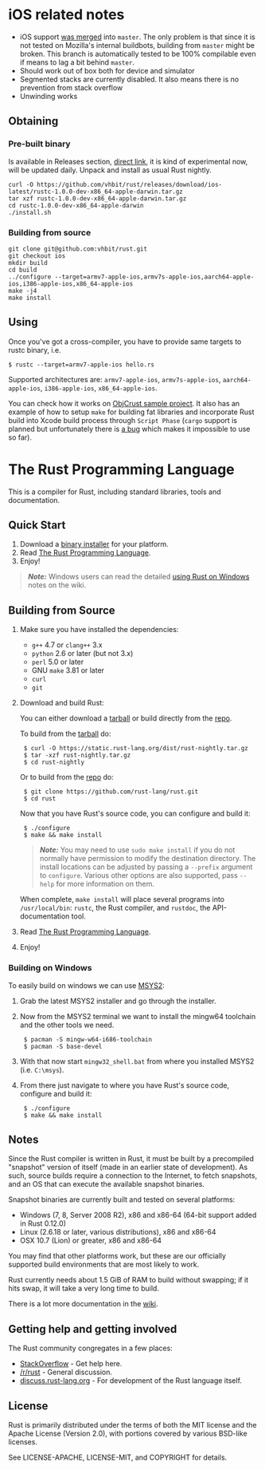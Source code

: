 # iOS related notes

* iOS support [was merged](https://github.com/mozilla/rust/commit/2ec323e4c30c265f35314c0a77f5df5a655cec2f)
 into `master`. The only problem is that since it is not tested on
 Mozilla's internal buildbots, building from `master` might be
 broken. This branch is automatically tested to be 100% compilable
 even if means to lag a bit behind `master`.
* Should work out of box both for device and simulator
* Segmented stacks are currently disabled. It also means there is no
  prevention from stack overflow
* Unwinding works

## Obtaining

### Pre-built binary

  Is available in Releases section, [direct link](https://github.com/vhbit/rust/releases/download/ios-latest/rust-0.13.0-dev-x86_64-apple-darwin.tar.gz), it is kind of experimental now, will be updated daily. Unpack and install as usual Rust nightly.

    curl -O https://github.com/vhbit/rust/releases/download/ios-latest/rustc-1.0.0-dev-x86_64-apple-darwin.tar.gz
    tar xzf rustc-1.0.0-dev-x86_64-apple-darwin.tar.gz
    cd rustc-1.0.0-dev-x86_64-apple-darwin
    ./install.sh

### Building from source

    git clone git@github.com:vhbit/rust.git
    git checkout ios
    mkdir build
    cd build
    ../configure --target=armv7-apple-ios,armv7s-apple-ios,aarch64-apple-ios,i386-apple-ios,x86_64-apple-ios
    make -j4
    make install

## Using

Once you've got a cross-compiler, you have to provide same targets to rustc binary, i.e.

    $ rustc --target=armv7-apple-ios hello.rs

Supported architectures are: `armv7-apple-ios`, `armv7s-apple-ios`, `aarch64-apple-ios`, `i386-apple-ios`, `x86_64-apple-ios`.

You can check how it works on [ObjCrust sample project](https://github.com/vhbit/ObjCrust). It also has an example of how to setup `make` for building fat libraries and incorporate Rust build into Xcode build process through `Script Phase` (`cargo` support is planned but unfortunately there is [a bug](https://github.com/rust-lang/cargo/issues/442) which makes it impossible to use so far).

# The Rust Programming Language

This is a compiler for Rust, including standard libraries, tools and
documentation.

## Quick Start

1. Download a [binary installer][installer] for your platform.
2. Read [The Rust Programming Language][trpl].
3. Enjoy!

> ***Note:*** Windows users can read the detailed
> [using Rust on Windows][win-wiki] notes on the wiki.

[installer]: http://www.rust-lang.org/install.html
[trpl]: http://doc.rust-lang.org/book/index.html
[win-wiki]: https://github.com/rust-lang/rust/wiki/Using-Rust-on-Windows

## Building from Source

1. Make sure you have installed the dependencies:
    * `g++` 4.7 or `clang++` 3.x
    * `python` 2.6 or later (but not 3.x)
    * `perl` 5.0 or later
    * GNU `make` 3.81 or later
    * `curl`
    * `git`
2. Download and build Rust:

    You can either download a [tarball] or build directly from the [repo].

    To build from the [tarball] do:

        $ curl -O https://static.rust-lang.org/dist/rust-nightly.tar.gz
        $ tar -xzf rust-nightly.tar.gz
        $ cd rust-nightly

    Or to build from the [repo] do:

        $ git clone https://github.com/rust-lang/rust.git
        $ cd rust

    Now that you have Rust's source code, you can configure and build it:

        $ ./configure
        $ make && make install

    > ***Note:*** You may need to use `sudo make install` if you do not normally have
    > permission to modify the destination directory. The install locations can
    > be adjusted by passing a `--prefix` argument to `configure`. Various other
    > options are also supported, pass `--help` for more information on them.

    When complete, `make install` will place several programs into
    `/usr/local/bin`: `rustc`, the Rust compiler, and `rustdoc`, the
    API-documentation tool.
3. Read [The Rust Programming Language][trpl].
4. Enjoy!

### Building on Windows

To easily build on windows we can use [MSYS2](http://sourceforge.net/projects/msys2/):

1. Grab the latest MSYS2 installer and go through the installer.
2. Now from the MSYS2 terminal we want to install the mingw64 toolchain and the other
   tools we need.

        $ pacman -S mingw-w64-i686-toolchain
        $ pacman -S base-devel

3. With that now start `mingw32_shell.bat` from where you installed MSYS2 (i.e. `C:\msys`).
4. From there just navigate to where you have Rust's source code, configure and build it:

        $ ./configure
        $ make && make install

[repo]: https://github.com/rust-lang/rust
[tarball]: https://static.rust-lang.org/dist/rust-nightly.tar.gz
[trpl]: http://doc.rust-lang.org/book/index.html

## Notes

Since the Rust compiler is written in Rust, it must be built by a
precompiled "snapshot" version of itself (made in an earlier state of
development). As such, source builds require a connection to the Internet, to
fetch snapshots, and an OS that can execute the available snapshot binaries.

Snapshot binaries are currently built and tested on several platforms:

* Windows (7, 8, Server 2008 R2), x86 and x86-64 (64-bit support added in Rust 0.12.0)
* Linux (2.6.18 or later, various distributions), x86 and x86-64
* OSX 10.7 (Lion) or greater, x86 and x86-64

You may find that other platforms work, but these are our officially
supported build environments that are most likely to work.

Rust currently needs about 1.5 GiB of RAM to build without swapping; if it hits
swap, it will take a very long time to build.

There is a lot more documentation in the [wiki].

[wiki]: https://github.com/rust-lang/rust/wiki

## Getting help and getting involved

The Rust community congregates in a few places:

* [StackOverflow] - Get help here.
* [/r/rust] - General discussion.
* [discuss.rust-lang.org] - For development of the Rust language itself.

[StackOverflow]: http://stackoverflow.com/questions/tagged/rust
[/r/rust]: http://reddit.com/r/rust
[discuss.rust-lang.org]: http://discuss.rust-lang.org/

## License

Rust is primarily distributed under the terms of both the MIT license
and the Apache License (Version 2.0), with portions covered by various
BSD-like licenses.

See LICENSE-APACHE, LICENSE-MIT, and COPYRIGHT for details.
